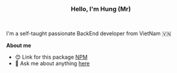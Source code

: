 <center> <h3>Hello, I'm  Hung (Mr) </h3> </center> 
<br />

I'm a self-taught passionate BackEnd developer from VietNam 🇻🇳

**About me**

- 😊 Link for this package [NPM](https://www.npmjs.com/package/haris-prisma-nestjs)
- 💬 Ask me about anything [here](https://www.facebook.com/pham.thanhhung.1912/)

